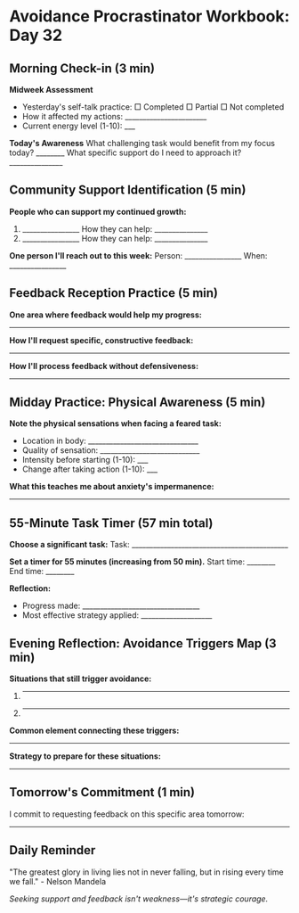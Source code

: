 # Avoidance Procrastinator Workbook: Day 32

## Morning Check-in (3 min)

**Midweek Assessment**
- Yesterday's self-talk practice: □ Completed □ Partial □ Not completed
- How it affected my actions: _______________________
- Current energy level (1-10): ___

**Today's Awareness**
What challenging task would benefit from my focus today? ________
What specific support do I need to approach it? _______________

## Community Support Identification (5 min)

**People who can support my continued growth:**
1. ________________ How they can help: _______________
2. ________________ How they can help: _______________

**One person I'll reach out to this week:**
Person: ________________ When: ________________

## Feedback Reception Practice (5 min)

**One area where feedback would help my progress:**
________________________________________________

**How I'll request specific, constructive feedback:**
________________________________________________

**How I'll process feedback without defensiveness:**
________________________________________________

## Midday Practice: Physical Awareness (5 min)

**Note the physical sensations when facing a feared task:**
- Location in body: _______________________________
- Quality of sensation: ____________________________
- Intensity before starting (1-10): ___
- Change after taking action (1-10): ___

**What this teaches me about anxiety's impermanence:**
________________________________________________

## 55-Minute Task Timer (57 min total)

**Choose a significant task:**
Task: ____________________________________________

**Set a timer for 55 minutes (increasing from 50 min).**
Start time: ________ End time: ________

**Reflection:**
- Progress made: _________________________________
- Most effective strategy applied: ____________________

## Evening Reflection: Avoidance Triggers Map (3 min)

**Situations that still trigger avoidance:**
1. ________________________________________________
2. ________________________________________________

**Common element connecting these triggers:**
________________________________________________

**Strategy to prepare for these situations:**
________________________________________________

## Tomorrow's Commitment (1 min)

I commit to requesting feedback on this specific area tomorrow:
________________________________________________

## Daily Reminder

"The greatest glory in living lies not in never falling, but in rising every time we fall." - Nelson Mandela

*Seeking support and feedback isn't weakness—it's strategic courage.*
